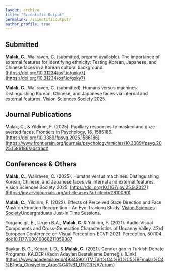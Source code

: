 ```yaml
---
layout: archive
title: "Scientific Output"
permalink: /scientificoutput/
author_profile: true
---
```


## Submitted
**Malak, C.**, Wallraven, C. (submitted, preprint available). The importance of external features for identifying ethnicity: Testing Korean, Japanese, and Chinese faces in a Korean cultural background. [https://doi.org/10.31234/osf.io/gxky7](https://doi.org/10.31234/osf.io/gxky7)

**Malak, C.**, Wallraven, C. (submitted). Humans versus machines: Distinguishing Korean, Chinese, and Japanese faces via internal and external features. Vision Sciences Society 2025.

## Journal Publications
Malak, C., & Yildirim, F. (2025). Pupillary responses to masked and gaze-averted faces. Frontiers in Psychology, 16, 1586186. [https://doi.org/10.3389/fpsyg.2025.1586186](https://www.frontiersin.org/journals/psychology/articles/10.3389/fpsyg.2025.1586186/abstract)

## Conferences & Others

**Malak, C.,** Wallraven, C. (2025). Humans versus machines: Distinguishing Korean, Chinese, and Japanese faces via internal and external features. Vision Sciences Society 2025. [https://doi.org/10.1167/jov.25.9.2027](https://jov.arvojournals.org/article.aspx?articleid=2810090)

**Malak, C.**, Yildirim, F. (2022). Effects of Perceived Gaze Direction and Face Mask on Emotion Recognition – An Eye-Tracking Study. [Vision Sciences Society](https://www.visionsciences.org/presentation/?id=4526)Undergraduate Just-In Time Sessions.

Yorgancıgil, E., Urgen B.A., **Malak, C.** & Yildirim, F. (2021). Audio-Visual Components and Cross-Generation Characteristics of Uncanny Valley. 43rd European Conference on Visual Perception-ECVP 2021. Perception, 50:104. [doi:10.1177/03010066211059887](https://doi.org/10.1177/03010066211059887)

Baykar, B. G., Kenan, I. D., & **Malak, C.** (2021). Gender gap in Turkish Debate Programs. KA.DER (Kadın Adayları Destekleme Derneği). [Link] (https://www.academia.edu/49345901/TV_Tart%C4%B1%C5%9Fmalar%C4%B1nda_Cinsiyetler_Aras%C4%B1_U%C3%A7urum)
